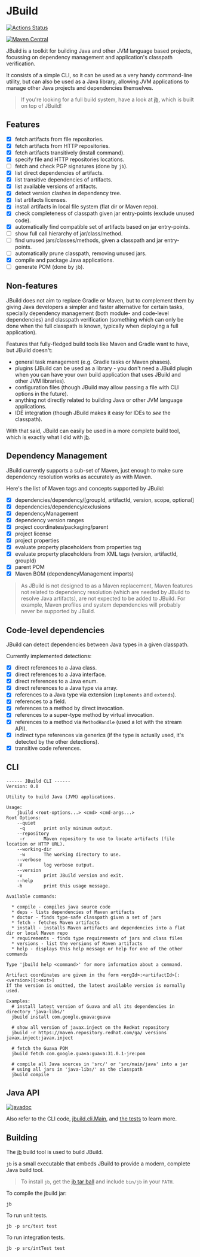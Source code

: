 # JBuild

[![Actions Status](https://github.com/renatoathaydes/jbuild/workflows/Build%20And%20Test%20on%20All%20OSs/badge.svg)](https://github.com/renatoathaydes/jbuild/actions)

[![Maven Central](https://img.shields.io/maven-central/v/com.athaydes.jbuild/jbuild.svg?label=Maven%20Central)](https://search.maven.org/search?q=g:%22com.athaydes.jbuild%22%20AND%20a:%22jbuild%22)

JBuild is a toolkit for building Java and other JVM language based projects, focussing on dependency management and
application's classpath verification.

It consists of a simple CLI, so it can be used as a very handy command-line utility, but can also be used as a Java
library, allowing JVM applications to manage other Java projects and dependencies themselves.

> If you're looking for a full build system, have a look at [jb](https://github.com/renatoathaydes/jb), which is built on top of JBuild!

## Features

- [x] fetch artifacts from file repositories.
- [x] fetch artifacts from HTTP repositories.
- [x] fetch artifacts transitively (install command).
- [x] specify file and HTTP repositories locations.
- [ ] fetch and check PGP signatures (done by `jb`).
- [x] list direct dependencies of artifacts.
- [x] list transitive dependencies of artifacts.
- [x] list available versions of artifacts.
- [x] detect version clashes in dependency tree.
- [x] list artifacts licenses.
- [x] install artifacts in local file system (flat dir or Maven repo).
- [x] check completeness of classpath given jar entry-points (exclude unused code).
- [x] automatically find compatible set of artifacts based on jar entry-points.
- [ ] show full call hierarchy of jar/class/method.
- [ ] find unused jars/classes/methods, given a classpath and jar entry-points.
- [ ] automatically prune classpath, removing unused jars.
- [x] compile and package Java applications.
- [ ] generate POM (done by `jb`).

## Non-features

JBuild does not aim to replace Gradle or Maven, but to complement them by giving Java developers a simpler and faster
alternative for certain tasks, specially dependency management (both module- and code-level dependencies)
and classpath verification (something which can only be done when the full classpath is known, typically when
deploying a full application).

Features that fully-fledged build tools like Maven and Gradle want to have, but JBuild doesn't:

* general task management (e.g. Gradle tasks or Maven phases).
* plugins (JBuild can be used as a library - you don't need a JBuild plugin when you can have your own build 
  application that uses JBuild and other JVM libraries).
* configuration files (though JBuild may allow passing a file with CLI options in the future).
* anything not directly related to building Java or other JVM language applications.
* IDE integration (though JBuild makes it easy for IDEs to _see_ the classpath).

With that said, JBuild can easily be used in a more complete build tool, which is exactly what I did with [jb](https://github.com/renatoathaydes/jb).

## Dependency Management

JBuild currently supports a sub-set of Maven, just enough to make sure dependency resolution works
as accurately as with Maven.

Here's the list of Maven tags and concepts supported by JBuild:

- [x] dependencies/dependency/[groupId, artifactId, version, scope, optional]
- [x] dependencies/dependency/exclusions
- [x] dependencyManagement
- [x] dependency version ranges
- [x] project coordinates/packaging/parent
- [x] project license
- [x] project properties
- [x] evaluate property placeholders from properties tag 
- [x] evaluate property placeholders from XML tags (version, artifactId, groupId)
- [x] parent POM
- [x] Maven BOM (dependencyManagement imports)

> As JBuild is not designed to as a Maven replacement, Maven features
  not related to dependency resolution (which are needed by JBuild to resolve Java artifacts),
  are not expected to be added to JBuild. For example, Maven profiles and system dependencies will
  probably never be supported by JBuild.

## Code-level dependencies

JBuild can detect dependencies between Java types in a given classpath.

Currently implemented detections:

- [x] direct references to a Java class.
- [x] direct references to a Java interface.
- [x] direct references to a Java enum.
- [x] direct references to a Java type via array.
- [x] references to a Java type via extension (`implements` and `extends`).
- [x] references to a field.
- [x] references to a method by direct invocation.
- [x] references to a super-type method by virtual invocation.
- [x] references to a method via `MethodHandle` (used a lot with the stream API).
- [x] indirect type references via generics (if the type is actually used, it's detected by the other detections).
- [x] transitive code references.

## CLI

```
------ JBuild CLI ------
Version: 0.0

Utility to build Java (JVM) applications.

Usage:
    jbuild <root-options...> <cmd> <cmd-args...> 
Root Options:
    --quiet
     -q       print only minimum output.
    --repository
     -r       Maven repository to use to locate artifacts (file location or HTTP URL).
    --working-dir
     -w       The working directory to use.
    --verbose
    -V        log verbose output.
    --version
    -v        print JBuild version and exit.
    --help
    -h        print this usage message.

Available commands:

  * compile - compiles java source code
  * deps - lists dependencies of Maven artifacts
  * doctor - finds type-safe classpath given a set of jars
  * fetch - fetches Maven artifacts
  * install - installs Maven artifacts and dependencies into a flat dir or local Maven repo
  * requirements - finds type requirements of jars and class files
  * versions - list the versions of Maven artifacts
  * help - displays this help message or help for one of the other commands

Type 'jbuild help <command>' for more information about a command.

Artifact coordinates are given in the form <orgId>:<artifactId>[:<version>][:<ext>]
If the version is omitted, the latest available version is normally used.

Examples:
  # install latest version of Guava and all its dependencies in directory 'java-libs/'
  jbuild install com.google.guava:guava

  # show all version of javax.inject on the RedHat repository
  jbuild -r https://maven.repository.redhat.com/ga/ versions javax.inject:javax.inject

  # fetch the Guava POM
  jbuild fetch com.google.guava:guava:31.0.1-jre:pom

  # compile all Java sources in 'src/' or 'src/main/java' into a jar
  # using all jars in 'java-libs/' as the classpath
  jbuild compile
```

## Java API

[![javadoc](https://javadoc.io/badge2/com.athaydes.jbuild/jbuild/javadoc.svg)](https://javadoc.io/doc/com.athaydes.jbuild/jbuild)

Also refer to the CLI code, [jbuild.cli.Main](src/main/java/jbuild/cli/Main.java),
and [the tests](src/test/java/jbuild/) to learn more.

## Building

The [jb](https://github.com/renatoathaydes/jb) build tool is used to build JBuild.

`jb` is a small executable that embeds JBuild to provide a modern, complete Java build tool.

> To install `jb`, get the [jb tar ball](https://github.com/renatoathaydes/jb/releases) and include `bin/jb` in your `PATH`.

To compile the jbuild jar:

```shell
jb
```

To run unit tests.

```shell
jb -p src/test test
```

To run integration tests.

```shell
jb -p src/intTest test
```
